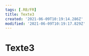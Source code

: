 ```yaml
---
tags: [.RB/FR]
title: Texte3
created: '2021-06-09T10:19:14.286Z'
modified: '2021-06-09T10:19:17.829Z'
---
```


# Texte3

